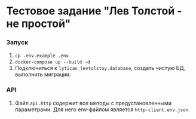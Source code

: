 # Тестовое задание "Лев Толстой - не простой"

### Запуск
1. `cp .env.example .env`
1. `docker-compose up --build -d`
1. Подключиться к `lytican_levtolstoy.database`, создать чистую БД, выполнить миграции.

### API
1. Файл `api.http` содержит все методы с предустановленными параметрами. Для него env-файлом является `http-client.env.json`.
